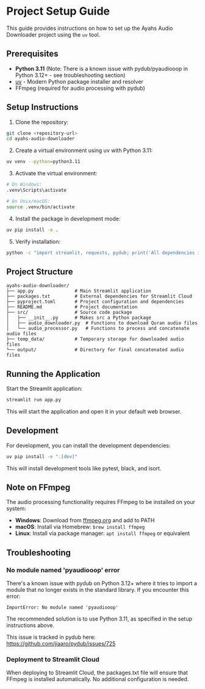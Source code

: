 # Project Setup Guide

This guide provides instructions on how to set up the Ayahs Audio Downloader project using the `uv` tool.

## Prerequisites

- **Python 3.11** (Note: There is a known issue with pydub/pyaudiooop in Python 3.12+ - see troubleshooting section)
- [uv](https://github.com/astral-sh/uv) - Modern Python package installer and resolver
- FFmpeg (required for audio processing with pydub)

## Setup Instructions

1. Clone the repository:

```bash
git clone <repository-url>
cd ayahs-audio-downloader
```

2. Create a virtual environment using uv with Python 3.11:

```bash
uv venv --python=python3.11
```

3. Activate the virtual environment:

```bash
# On Windows:
.venv\Scripts\activate
```

```bash
# On Unix/macOS:
source .venv/bin/activate
```

4. Install the package in development mode:

```bash
uv pip install -e .
```

5. Verify installation:

```bash
python -c "import streamlit, requests, pydub; print('All dependencies installed successfully!')"
```

## Project Structure

```
ayahs-audio-downloader/
├── app.py               # Main Streamlit application
├── packages.txt         # External dependencies for Streamlit Cloud
├── pyproject.toml       # Project configuration and dependencies
├── README.md            # Project documentation
├── src/                 # Source code package
│   ├── __init__.py      # Makes src a Python package
│   ├── audio_downloader.py  # Functions to download Quran audio files
│   └── audio_processor.py   # Functions to process and concatenate audio files
├── temp_data/           # Temporary storage for downloaded audio files
└── output/              # Directory for final concatenated audio files
```

## Running the Application

Start the Streamlit application:

```bash
streamlit run app.py
```

This will start the application and open it in your default web browser.

## Development

For development, you can install the development dependencies:

```bash
uv pip install -e ".[dev]"
```

This will install development tools like pytest, black, and isort.

## Note on FFmpeg

The audio processing functionality requires FFmpeg to be installed on your system:

- **Windows**: Download from [ffmpeg.org](https://ffmpeg.org/download.html) and add to PATH
- **macOS**: Install via Homebrew: `brew install ffmpeg`
- **Linux**: Install via package manager: `apt install ffmpeg` or equivalent

## Troubleshooting

### No module named 'pyaudiooop' error

There's a known issue with pydub on Python 3.12+ where it tries to import a module that no longer exists in the standard library. If you encounter this error:

```
ImportError: No module named 'pyaudiooop'
```

The recommended solution is to use Python 3.11, as specified in the setup instructions above.

This issue is tracked in pydub here: https://github.com/jiaaro/pydub/issues/725

### Deployment to Streamlit Cloud

When deploying to Streamlit Cloud, the packages.txt file will ensure that FFmpeg is installed automatically. No additional configuration is needed.